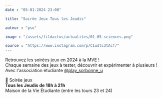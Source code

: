 ```yaml
---
date : "05-01-2024 23:00"

title: "Soirée Jeux Tous les Jeudis"

auteur : "psu"

image : "/assets/fildactus/actualites/01-05-sciences.png"

source : "https://www.instagram.com/p/C1udtc3tAcf/"
---
```


Retrouvez les soirées jeux en 2024 à la MVE !  
Chaque semaine des jeux à tester, découvrir et expérimenter à plusieurs !  
Avec l'association étudiante [@play_sorbonne_u](https://www.instagram.com/play_sorbonne_u/)

🎲 Soirée jeux  
__Tous les Jeudis de 18h à 21h__  
Maison de la Vie Étudiante (entre les tours 23 et 24)